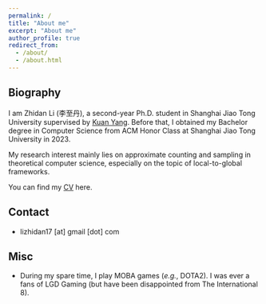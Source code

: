 ```yaml
---
permalink: /
title: "About me"
excerpt: "About me"
author_profile: true
redirect_from: 
  - /about/
  - /about.html
---
```


## Biography
I am Zhidan Li (李至丹), a second-year Ph.D. student in Shanghai Jiao Tong University supervised by [Kuan Yang](https://jhc.sjtu.edu.cn/~kuanyang/). Before that, I obtained my Bachelor degree in Computer Science from ACM Honor Class at Shanghai Jiao Tong University in 2023.

My research interest mainly lies on approximate counting and sampling in theoretical computer science, especially on the topic of local-to-global frameworks.

You can find my [CV](../files/cv.pdf) here.

## Contact
* lizhidan17 [at] gmail [dot] com

## Misc
* During my spare time, I play MOBA games (*e.g.*, DOTA2). I was ever a fans of LGD Gaming (but have been disappointed from The International 8).
